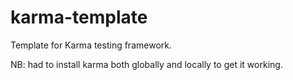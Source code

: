 # karma-template

Template for Karma testing framework.

NB: had to install karma both globally and locally to get it working.
